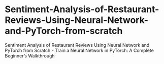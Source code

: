 # Sentiment-Analysis-of-Restaurant-Reviews-Using-Neural-Network-and-PyTorch-from-scratch
Sentiment Analysis of Restaurant Reviews Using Neural Network and PyTorch from Scratch - Train a Neural Network in PyTorch: A Complete Beginner’s Walkthrough

